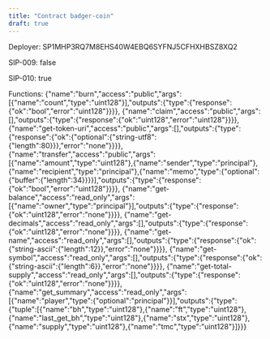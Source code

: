 ```yaml
---
title: "Contract badger-coin"
draft: true
---
```

Deployer: SP1MHP3RQ7M8EHS40W4EBQ6SYFNJ5CFHXHBSZ8XQ2

SIP-009: false

SIP-010: true

Functions:
{"name":"burn","access":"public","args":[{"name":"count","type":"uint128"}],"outputs":{"type":{"response":{"ok":"bool","error":"uint128"}}}}, {"name":"claim","access":"public","args":[],"outputs":{"type":{"response":{"ok":"uint128","error":"uint128"}}}}, {"name":"get-token-uri","access":"public","args":[],"outputs":{"type":{"response":{"ok":{"optional":{"string-utf8":{"length":80}}},"error":"none"}}}}, {"name":"transfer","access":"public","args":[{"name":"amount","type":"uint128"},{"name":"sender","type":"principal"},{"name":"recipient","type":"principal"},{"name":"memo","type":{"optional":{"buffer":{"length":34}}}}],"outputs":{"type":{"response":{"ok":"bool","error":"uint128"}}}}, {"name":"get-balance","access":"read_only","args":[{"name":"owner","type":"principal"}],"outputs":{"type":{"response":{"ok":"uint128","error":"none"}}}}, {"name":"get-decimals","access":"read_only","args":[],"outputs":{"type":{"response":{"ok":"uint128","error":"none"}}}}, {"name":"get-name","access":"read_only","args":[],"outputs":{"type":{"response":{"ok":{"string-ascii":{"length":12}},"error":"none"}}}}, {"name":"get-symbol","access":"read_only","args":[],"outputs":{"type":{"response":{"ok":{"string-ascii":{"length":6}},"error":"none"}}}}, {"name":"get-total-supply","access":"read_only","args":[],"outputs":{"type":{"response":{"ok":"uint128","error":"none"}}}}, {"name":"get_summary","access":"read_only","args":[{"name":"player","type":{"optional":"principal"}}],"outputs":{"type":{"tuple":[{"name":"bh","type":"uint128"},{"name":"ft","type":"uint128"},{"name":"last_get_bh","type":"uint128"},{"name":"stx","type":"uint128"},{"name":"supply","type":"uint128"},{"name":"tmc","type":"uint128"}]}}}
